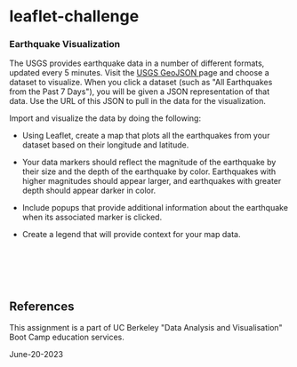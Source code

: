 # leaflet-challenge


###  Earthquake Visualization

The USGS provides earthquake data in a number of different formats, updated every 5 minutes. Visit the <a href="https://earthquake.usgs.gov/earthquakes/feed/v1.0/geojson.php"> USGS GeoJSON </a>  page and choose a dataset to visualize.
When you click a dataset (such as "All Earthquakes from the Past 7 Days"), you will be given a JSON representation of that data. Use the URL of this JSON to pull in the data for the visualization. 

Import and visualize the data by doing the following:

* Using Leaflet, create a map that plots all the earthquakes from your dataset based on their longitude and latitude.

* Your data markers should reflect the magnitude of the earthquake by their size and the depth of the earthquake by color. Earthquakes with higher magnitudes should appear larger, and earthquakes with greater depth should appear darker in color.


* Include popups that provide additional information about the earthquake when its associated marker is clicked.

* Create a legend that will provide context for your map data.


<br/>

<br/><br/>


## References
This assignment is a part of UC Berkeley "Data Analysis and Visualisation" Boot Camp education services.
 
June-20-2023
